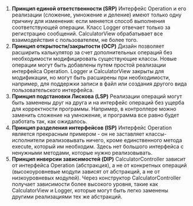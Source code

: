 1. **Принцип единой ответственности (SRP)**
Интерфейс Operation и его реализации (сложение, умножение и деление) имеют только одну причину для изменения: если меняется способ выполнения соответствующей операции.
Класс Logger отвечает только за регистрацию сообщений.
CalculatorView обрабатывает все взаимодействия с пользователем, не более того.
2. **Принцип открытости/закрытости (OCP)**
   Дизайн позволяет расширить калькулятор за счет дополнительных операций без необходимости модифицировать существующие классы. Новые операции могут быть добавлены путем простой реализации интерфейса Operation.
   Logger и CalculatorView закрыты для модификации, но могут быть расширены при необходимости, например, для поддержки записи в файл или создания другого вида пользовательского интерфейса.
3. **Принцип подстановки Лискова (LSP)**
   Реализации операций могут быть заменены друг на друга и на интерфейс операций без ущерба для корректности программы. Например, в контроллере можно заменить сложение на умножение, и программа все равно будет работать так, как ожидалось.
4. **Принцип разделения интерфейсов (ISP)**
   Интерфейс Operation является прекрасным примером - он не заставляет классы-исполнители реализовывать ничего, кроме единственного метода execute, который им необходим. Здесь нет большого интерфейса с ненужными методами, которые нужно реализовывать.
5. **Принцип инверсии зависимостей (DIP)**
   CalculatorController зависит от интерфейса Operation (абстракция), а не от конкретных операций (высокоуровневые модули зависят от абстракций, а не от низкоуровневых модулей).
   Через конструктор CalculatorController получает зависимости более высокого уровня, такие как CalculatorView и Logger, которые могут быть легко заменены другими реализациями тех же абстракций.